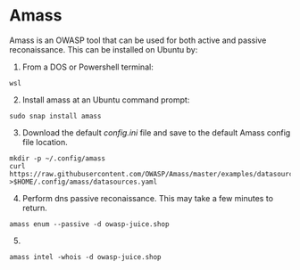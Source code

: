 # Amass

Amass is an OWASP tool that can be used for both active and passive reconaissance. This can be installed on Ubuntu by:

1. From a DOS or Powershell terminal:
```
wsl
```
2. Install amass at an Ubuntu command prompt:
```
sudo snap install amass
```
3. Download the default _config.ini_ file and save to the default Amass config file location.
```
mkdir -p ~/.config/amass
curl https://raw.githubusercontent.com/OWASP/Amass/master/examples/datasources.yaml >$HOME/.config/amass/datasources.yaml
```
4. Perform dns passive reconaissance. This may take a few minutes to return.
```
amass enum --passive -d owasp-juice.shop
```
5. 
```
amass intel -whois -d owasp-juice.shop
```
